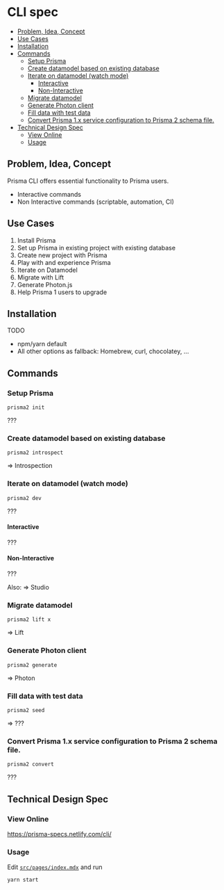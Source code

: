 # CLI spec

<!-- START doctoc generated TOC please keep comment here to allow auto update -->
<!-- DON'T EDIT THIS SECTION, INSTEAD RE-RUN doctoc TO UPDATE -->


- [Problem, Idea, Concept](#problem-idea-concept)
- [Use Cases](#use-cases)
- [Installation](#installation)
- [Commands](#commands)
  - [Setup Prisma](#setup-prisma)
  - [Create datamodel based on existing database](#create-datamodel-based-on-existing-database)
  - [Iterate on datamodel (watch mode)](#iterate-on-datamodel-watch-mode)
    - [Interactive](#interactive)
    - [Non-Interactive](#non-interactive)
  - [Migrate datamodel](#migrate-datamodel)
  - [Generate Photon client](#generate-photon-client)
  - [Fill data with test data](#fill-data-with-test-data)
  - [Convert  Prisma 1.x service configuration to Prisma 2 schema file.](#convert--prisma-1x-service-configuration-to-prisma-2-schema-file)
- [Technical Design Spec](#technical-design-spec)
  - [View Online](#view-online)
  - [Usage](#usage)

<!-- END doctoc generated TOC please keep comment here to allow auto update -->

## Problem, Idea, Concept

Prisma CLI offers essential functionality to Prisma users.

- Interactive commands
- Non Interactive commands (scriptable, automation, CI)

## Use Cases

1. Install Prisma
1. Set up Prisma in existing project with existing database
1. Create new project with Prisma
1. Play with and experience Prisma
1. Iterate on Datamodel
1. Migrate with Lift
1. Generate Photon.js
1. Help Prisma 1 users to upgrade

## Installation

TODO

- npm/yarn default
- All other options as fallback: Homebrew, curl, chocolatey, ...


## Commands

### Setup Prisma

`prisma2 init`

???

### Create datamodel based on existing database 

`prisma2 introspect`

=> Introspection

### Iterate on datamodel (watch mode)

`prisma2 dev`

???

#### Interactive

???

#### Non-Interactive

???

Also:
=> Studio

### Migrate datamodel 

`prisma2 lift x`

=> Lift

### Generate Photon client 

`prisma2 generate`

=> Photon

### Fill data with test data 

`prisma2 seed`

=> ???

### Convert  Prisma 1.x service configuration to Prisma 2 schema file.

`prisma2 convert`

???


## Technical Design Spec

### View Online

https://prisma-specs.netlify.com/cli/

### Usage

Edit [`src/pages/index.mdx`](src/pages/index.mdx) and run

```
yarn start
```

